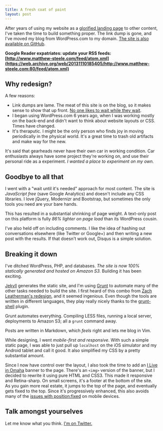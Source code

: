 ```yaml
---
title: A fresh coat of paint
layout: post
---
```


After years of using my website as a [glorified landing page](https://web.archive.org/web/20131110185340/http://dynamic.matthew-steele.com:80/) to other content, I've taken the time to build something proper.
The link dump is gone, and I've moved my blog from WordPress.com to my domain. [The site is also available on GitHub](https://github.com/mattdsteele/matthew-steele.com).

**Google Reader expatriates: update your RSS feeds: [http://www.matthew-steele.com/feed/atom.xml](https://web.archive.org/web/20131110185405/http://www.matthew-steele.com:80/feed/atom.xml)**

## Why redesign?

A few reasons:

- Link dumps are lame. The meat of this site is on the blog, so it makes sense to show that up front. [No one likes to wait while they wait](https://www.lukew.com/ff/entry.asp?1458).
- I began using WordPress.com 6 years ago, when I was working mostly on the back-end and didn't want to think about website layouts or CSS. Times have changed.
- It's theraputic. I might be the only person who finds joy in moving periodically in the physical world. It's a great time to trash old artifacts and make way for the new.

It's said that gearheads never have their own car in working condition. Car enthusiasts always have some project they're working on, and use their personal ride as a experiment.
_I wanted a place to experiment on my own._

## Goodbye to all that

I went with a "wait until it's needed" approach for most content. The site is _JavaScript free_ (save Google Analytics) and doesn't include any CSS libraries.
I love jQuery, Modernizr and Bootstrap, but sometimes the only tools you need are your bare hands.

This has resulted in a substantial shrinking of page weight. A text-only post on this platform is fully _86% lighter on page load_ than its WordPress cousin.

I've also held off on including comments. I like the idea of hashing out conversations elsewhere (like Twitter or Google+) and then writing a new post with the results.
If that doesn't work out, Disqus is a simple solution.

## Breaking it down

I've ditched WordPress, PHP, and databases. _The site is now 100% statically generated and hosted on Amazon S3._ Building it has been exciting.

[Jekyll](https://jekyllrb.com/) generates the static site, and I'm using [Grunt](https://gruntjs.com/) to automate many of the other tasks needed to build the site.
I first heard of this combo from [Zach Leatherman's redesign](https://www.zachleat.com/web/zachleat-is-dead/), and it seemed ingenious.
Even though the tools are written in different languages, they play really nicely thanks to the [grunt-shell](https://github.com/sindresorhus/grunt-shell) plugin.

Grunt automates everything. Compiling LESS files, running a local server, deployments to Amazon S3; all a `grunt` command away.

Posts are written in Markdown, which _feels_ right and lets me blog in Vim.

While designing, I went _mobile-first and responsive_. With such a simple static page, I was able to just pull up `localhost` on the iOS simulator and my Android tablet and call it good.
It also simplified my CSS by a pretty substantial amount.

Since I now have control over the layout, I also took the time to add an [I Live in Omaha](http://iliveinomaha.com/) banner to the page.
There's an `<img>` version of the banner, but I decided to rewrite it using pure HTML and CSS3. This made it responsive and Retina-sharp.
On small screens, it's a footer at the bottom of the site. As you gain more real estate, it jumps to the top of the page, and eventually gets fixed to the top.
Since it's progressively enhanced, this also avoids many of the [issues with position:fixed](http://bradfrostweb.com/blog/mobile/fixed-position/) on mobile devices.

## Talk amongst yourselves

Let me know what you think. [I'm on Twitter.](https://twitter.com/mattdsteele/)
